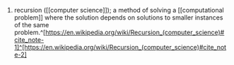 1. recursion ([[computer science]]); a method of solving a [[computational problem]] where the solution depends on solutions to smaller instances of the same problem.^[https://en.wikipedia.org/wiki/Recursion_(computer_science)#cite_note-1]^[https://en.wikipedia.org/wiki/Recursion_(computer_science)#cite_note-2]